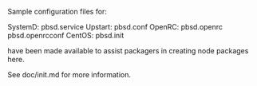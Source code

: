 Sample configuration files for:

SystemD: pbsd.service
Upstart: pbsd.conf
OpenRC:  pbsd.openrc
         pbsd.openrcconf
CentOS:  pbsd.init

have been made available to assist packagers in creating node packages here.

See doc/init.md for more information.
